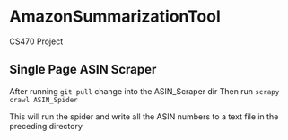 # AmazonSummarizationTool

CS470 Project

## Single Page ASIN Scraper
After running `git pull` change into the ASIN_Scraper dir
Then run `scrapy crawl ASIN_Spider`

This will run the spider and write all the ASIN numbers to a text file in the preceding directory


